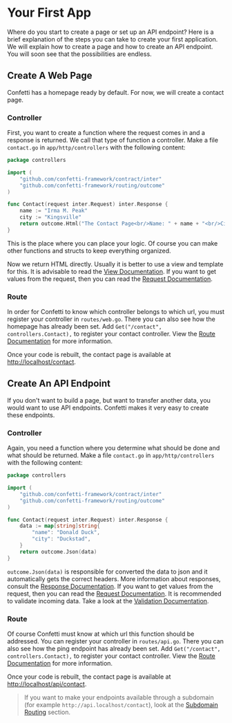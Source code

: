 # Your First App

Where do you start to create a page or set up an API endpoint? Here is a brief explanation of the steps you can take to create your first application. We will explain how to create a page and how to create an API endpoint. You will soon see that the possibilities are endless.

## Create A Web Page

Confetti has a homepage ready by default. For now, we will create a contact page.

### Controller

First, you want to create a function where the request comes in and a response is returned. We call that type of function a controller. Make a file `contact.go` in `app/http/controllers` with the following content:

``` go
package controllers

import (
	"github.com/confetti-framework/contract/inter"
	"github.com/confetti-framework/routing/outcome"
)

func Contact(request inter.Request) inter.Response {
	name := "Irma M. Peak"
	city := "Kingsville"
	return outcome.Html("The Contact Page<br/>Name: " + name + "<br/>City: " + city)
}
```
This is the place where you can place your logic. Of course you can make other functions and structs to keep everything organized.

Now we return HTML directly. Usually it is better to use a view and template for this. It is advisable to read the [View Documentation](../the-basics/views). If you want to get values from the request, then you can read the [Request Documentation](../the-basics/requests).

### Route

In order for Confetti to know which controller belongs to which url, you must register your controller in `routes/web.go`. There you can also see how the homepage has already been set. Add `Get("/contact", controllers.Contact),` to register your contact controller. View the [Route Documentation](../the-basics/routing) for more information.

Once your code is rebuilt, the contact page is available at [http://localhost/contact](http://localhost/contact).

## Create An API Endpoint

If you don't want to build a page, but want to transfer another data, you would want to use API endpoints. Confetti makes it very easy to create these endpoints.

### Controller

Again, you need a function where you determine what should be done and what should be returned. Make a file `contact.go` in `app/http/controllers` with the following content:

``` go
package controllers

import (
	"github.com/confetti-framework/contract/inter"
	"github.com/confetti-framework/routing/outcome"
)

func Contact(request inter.Request) inter.Response {
	data := map[string]string{
		"name": "Donald Duck",
		"city": "Duckstad",
	}
	return outcome.Json(data)
}

```

`outcome.Json(data)` is responsible for converted the data to json and it automatically gets the correct headers. More information about responses, consult the [Response Documentation](../the-basics/responses). If you want to get values from the request, then you can read the [Request Documentation](../the-basics/requests). It is recommended to validate incoming data. Take a look at the [Validation Documentation](../the-basics/validation).

### Route

Of course Confetti must know at which url this function should be addressed. You can register your controller in `routes/api.go`. There you can also see how the ping endpoint has already been set. Add `Get("/contact", controllers.Contact),` to register your contact controller. View the [Route Documentation](../the-basics/routing) for more information.

Once your code is rebuilt, the contact page is available at [http://localhost/api/contact](http://localhost/api/contact).

> If you want to make your endpoints available through a subdomain (for example `http://api.localhost/contact`), look at the [Subdomain Routing](../the-basics/routing.html#subdomain-routing) section.
